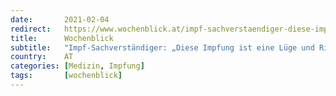```yaml
---
date:       2021-02-04
redirect:   https://www.wochenblick.at/impf-sachverstaendiger-diese-impfung-ist-eine-luege-und-riesenbetrug/
title:      Wochenblick
subtitle:   "Impf-Sachverständiger: „Diese Impfung ist eine Lüge und Riesenbetrug“"
country:    AT
categories: [Medizin, Impfung]
tags:       [wochenblick]
---
```

